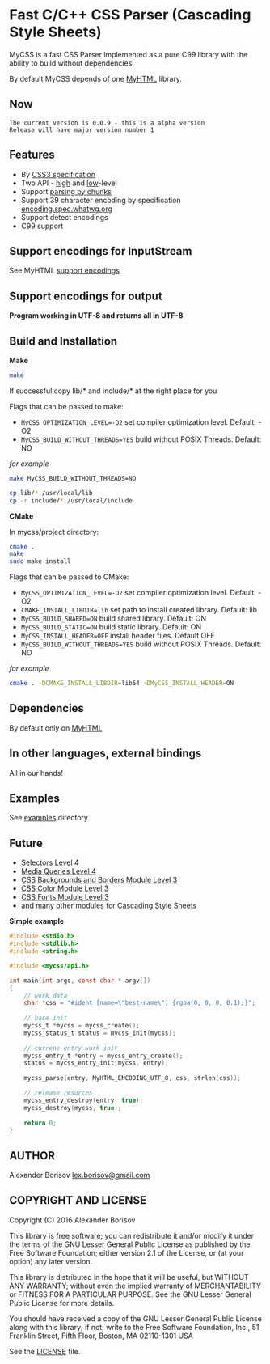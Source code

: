# Fast C/C++ CSS Parser (Cascading Style Sheets)

MyCSS is a fast CSS Parser implemented as a pure C99 library with the ability to build without dependencies.

By default MyCSS depends of one [MyHTML] library.

## Now

```text
The current version is 0.0.9 - this is a alpha version
Release will have major version number 1
```

## Features

- By [CSS3 specification]
- Two API - [high] and [low]-level
- Support [parsing by chunks]
- Support 39 character encoding by specification [encoding.spec.whatwg.org]
- Support detect encodings
- C99 support

## Support encodings for InputStream

See MyHTML [support encodings]

## Support encodings for output

**Program working in UTF-8 and returns all in UTF-8**

## Build and Installation

**Make**

```bash
make
```

If successful copy lib/* and include/* at the right place for you

Flags that can be passed to make:
- `MyCSS_OPTIMIZATION_LEVEL=-O2` set compiler optimization level. Default: -O2
- `MyCSS_BUILD_WITHOUT_THREADS=YES` build without POSIX Threads. Default: NO

*for example*
```bash
make MyCSS_BUILD_WITHOUT_THREADS=NO
```

```bash
cp lib/* /usr/local/lib
cp -r include/* /usr/local/include
```

**CMake**

In mycss/project directory:

```bash
cmake .
make
sudo make install
```

Flags that can be passed to CMake:
- `MyCSS_OPTIMIZATION_LEVEL=-O2` set compiler optimization level. Default: -O2
- `CMAKE_INSTALL_LIBDIR=lib` set path to install created library. Default: lib
- `MyCSS_BUILD_SHARED=ON` build shared library. Default: ON
- `MyCSS_BUILD_STATIC=ON` build static library. Default: ON
- `MyCSS_INSTALL_HEADER=OFF` install header files. Default OFF
- `MyCSS_BUILD_WITHOUT_THREADS=YES` build without POSIX Threads. Default: NO

*for example*
```bash
cmake . -DCMAKE_INSTALL_LIBDIR=lib64 -DMyCSS_INSTALL_HEADER=ON
```

## Dependencies

By default only on [MyHTML]

## In other languages, external bindings

All in our hands!

## Examples

See [examples] directory

## Future

- [Selectors Level 4]
- [Media Queries Level 4]
- [CSS Backgrounds and Borders Module Level 3]
- [CSS Color Module Level 3]
- [CSS Fonts Module Level 3]
- and many other modules for Cascading Style Sheets

**Simple example**

```c
#include <stdio.h>
#include <stdlib.h>
#include <string.h>

#include <mycss/api.h>

int main(int argc, const char * argv[])
{
    // work data
    char *css = "#ident [name=\"best-name\"] {rgba(0, 0, 0, 0.1);}";
    
    // base init
    mycss_t *mycss = mycss_create();
    mycss_status_t status = mycss_init(mycss);
    
    // currenе entry work init
    mycss_entry_t *entry = mycss_entry_create();
    status = mycss_entry_init(mycss, entry);
    
    mycss_parse(entry, MyHTML_ENCODING_UTF_8, css, strlen(css));

    // release resurces
    mycss_entry_destroy(entry, true);
    mycss_destroy(mycss, true);
    
    return 0;
}
```

## AUTHOR

Alexander Borisov <lex.borisov@gmail.com>

## COPYRIGHT AND LICENSE

Copyright (C) 2016 Alexander Borisov

This library is free software; you can redistribute it and/or modify it under the terms of the GNU Lesser General Public License as published by the Free Software Foundation; either version 2.1 of the License, or (at your option) any later version.

This library is distributed in the hope that it will be useful, but WITHOUT ANY WARRANTY; without even the implied warranty of MERCHANTABILITY or FITNESS FOR A PARTICULAR PURPOSE.  See the GNU Lesser General Public License for more details.

You should have received a copy of the GNU Lesser General Public License along with this library; if not, write to the Free Software Foundation, Inc., 51 Franklin Street, Fifth Floor, Boston, MA  02110-1301 USA

See the [LICENSE] file.


[CSS3 specification]: https://www.w3.org/TR/css-syntax-3/
[high]: https://github.com/lexborisov/mycss/blob/master/include/mycss/api.h
[low]: https://github.com/lexborisov/mycss/tree/master/include/mycss
[MyHTML]: https://github.com/lexborisov/myhtml
[parsing by chunks]: https://github.com/lexborisov/mycss/blob/master/examples/tokenizer_chunk_high_level.c
[encoding.spec.whatwg.org]: https://encoding.spec.whatwg.org/
[support encodings]: https://github.com/lexborisov/myhtml#support-encodings-for-inputstream
[examples]: https://github.com/lexborisov/mycss/blob/master/examples/
[Selectors Level 4]: https://www.w3.org/TR/selectors4/
[Media Queries Level 4]: https://www.w3.org/TR/mediaqueries-4/
[CSS Backgrounds and Borders Module Level 3]: https://www.w3.org/TR/css3-background/
[CSS Color Module Level 3]: https://www.w3.org/TR/css3-color/
[CSS Fonts Module Level 3]: https://www.w3.org/TR/css-fonts-3/
[LICENSE]: https://github.com/lexborisov/mycss/blob/master/LICENSE
